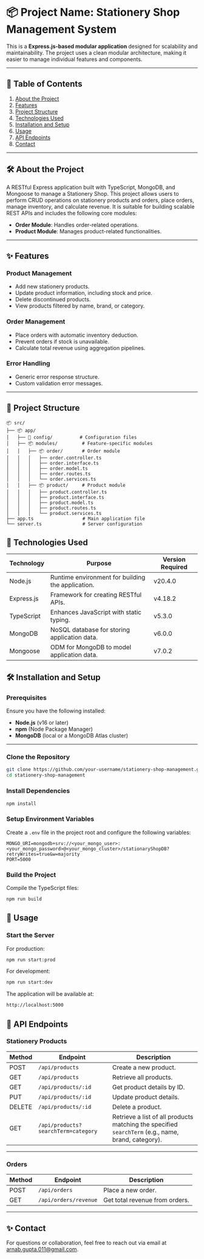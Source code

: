 # 📦 **Project Name**: Stationery Shop Management System

This is a **Express.js-based modular application** designed for scalability and maintainability. The project uses a clean modular architecture, making it easier to manage individual features and components.

---

## 📝 **Table of Contents**

1. [About the Project](#about-the-project)
2. [Features](#features)
3. [Project Structure](#project-structure)
4. [Technologies Used](#technologies-used)
5. [Installation and Setup](#installation-and-setup)
6. [Usage](#usage)
7. [API Endpoints](#api-endpoints)
8. [Contact](#contact)

---

## 🛠️ **About the Project**

A RESTful Express application built with TypeScript, MongoDB, and Mongoose to manage a Stationery Shop. This project allows users to perform CRUD operations on stationery products and orders, place orders, manage inventory, and calculate revenue.
It is suitable for building scalable REST APIs and includes the following core modules:
- **Order Module**: Handles order-related operations.
- **Product Module**: Manages product-related functionalities.

---

## ✨ **Features**

### **Product Management**
- Add new stationery products.
- Update product information, including stock and price.
- Delete discontinued products.
- View products filtered by name, brand, or category.

### **Order Management**
- Place orders with automatic inventory deduction.
- Prevent orders if stock is unavailable.
- Calculate total revenue using aggregation pipelines.

### **Error Handling**
- Generic error response structure.
- Custom validation error messages.

---

## 📂 **Project Structure**

```plaintext
📦 src/
├── 📦 app/
│   ├── 📂 config/          # Configuration files
│   ├── 📦 modules/         # Feature-specific modules
│   │   ├── 📦 order/       # Order module
│   │   │   ├── order.controller.ts
│   │   │   ├── order.interface.ts
│   │   │   ├── order.model.ts
│   │   │   ├── order.routes.ts
│   │   │   └── order.services.ts
│   │   ├── 📦 product/     # Product module
│   │   │   ├── product.controller.ts
│   │   │   ├── product.interface.ts
│   │   │   ├── product.model.ts
│   │   │   ├── product.routes.ts
│   │   │   └── product.services.ts
├── app.ts                  # Main application file
└── server.ts               # Server configuration
```

## 🚀 **Technologies Used**

| Technology   | Purpose                                             | Version Required     |
|--------------|-----------------------------------------------------|----------------------|
| Node.js      | Runtime environment for building the application.   | v20.4.0              |
| Express.js   | Framework for creating RESTful APIs.                | v4.18.2              |
| TypeScript   | Enhances JavaScript with static typing.             | v5.3.0               |
| MongoDB      | NoSQL database for storing application data.        | v6.0.0               |
| Mongoose     | ODM for MongoDB to model application data.          | v7.0.2               |



## 🛠️ **Installation and Setup**

### **Prerequisites**

Ensure you have the following installed:

- **Node.js** (v16 or later)  
- **npm** (Node Package Manager)  
- **MongoDB** (local or a MongoDB Atlas cluster)

---

### **Clone the Repository**

```bash
git clone https://github.com/your-username/stationery-shop-management.git
cd stationery-shop-management
```
### **Install Dependencies**

```bash
npm install
```
### **Setup Environment Variables**

Create a `.env` file in the project root and configure the following variables:

```env
MONGO_URI=mongodb+srv://<your_mongo_user>:<your_mongo_password>@<your_mongo_cluster>/stationaryShopDB?retryWrites=true&w=majority
PORT=5000
```
### **Build the Project**

Compile the TypeScript files:

```bash
npm run build
```

## 🧰 Usage

### **Start the Server**

For production:

```bash
npm run start:prod
```
For development:

```bash
npm run start:dev
```
The application will be available at:

```bash
http://localhost:5000
```


## 🔧 API Endpoints

### Stationery Products

| Method | Endpoint                       | Description                                                     |
|--------|--------------------------------|-----------------------------------------------------------------|
| POST   | `/api/products`                | Create a new product.                                           |
| GET    | `/api/products`                | Retrieve all products.                                          |
| GET    | `/api/products/:id`            | Get product details by ID.                                      |
| PUT    | `/api/products/:id`            | Update product details.                                         |
| DELETE | `/api/products/:id`            | Delete a product.                                               |
| GET    | `/api/products?searchTerm=category` | Retrieve a list of all products matching the specified `searchTerm` (e.g., name, brand, category). |

---

### Orders

| Method | Endpoint              | Description                        |
|--------|-----------------------|------------------------------------|
| POST   | `/api/orders`         | Place a new order.                 |
| GET    | `/api/orders/revenue` | Get total revenue from orders.     |

---


## ✨ **Contact**

For questions or collaboration, feel free to reach out via email at [arnab.gupta.011@gmail.com](mailto:arnab.gupta.011@gmail.com).

